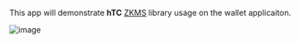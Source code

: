 This app will demonstrate **hTC** [ZKMS](https://github.com/htczion/ZKMS) library usage on the wallet applicaiton.

![image](https://github.com/hawkwei0921/TestZKMS/blob/master/document/demo_app.gif)
